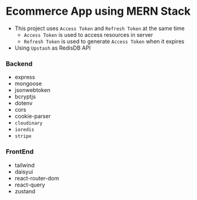 # Ecommerce App using MERN Stack
- This project uses `Access Token` and `Refresh Token` at the same time 
  - `Access Token` is used to access resources in server
  - `Refresh Token` is used to generate `Access Token` when it expires
- Using `Upstash` as RedisDB API


### Backend
- express 
- mongoose 
- jsonwebtoken 
- bcryptjs 
- dotenv 
- cors 
- cookie-parser 
- `cloudinary`
- `ioredis`
- `stripe`

### FrontEnd
- tailwind 
- daisyui
- react-router-dom 
- react-query
- zustand